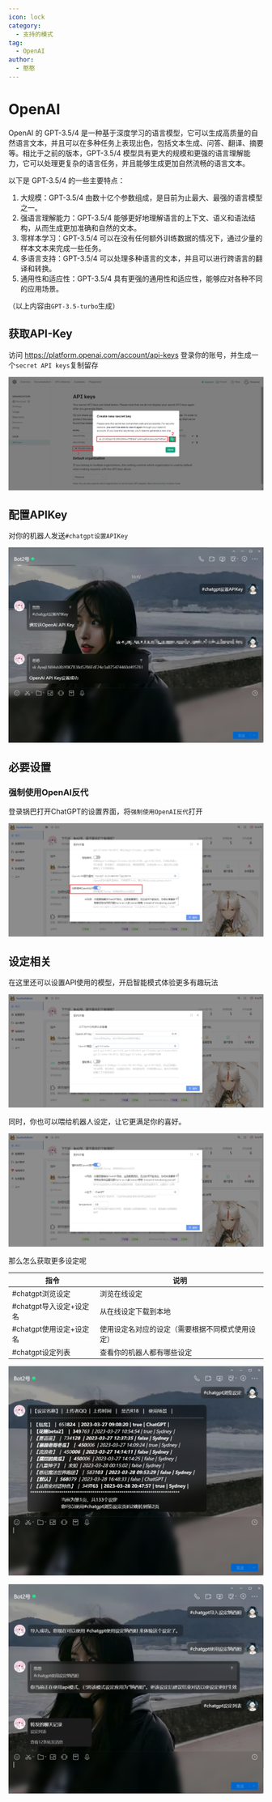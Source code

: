 ```yaml
---
icon: lock
category:
  - 支持的模式
tag:
  - OpenAI
author:
  - 憨憨
---
```


# OpenAI

OpenAI 的 GPT-3.5/4 是一种基于深度学习的语言模型，它可以生成高质量的自然语言文本，并且可以在多种任务上表现出色，包括文本生成、问答、翻译、摘要等。相比于之前的版本，GPT-3.5/4 模型具有更大的规模和更强的语言理解能力，它可以处理更复杂的语言任务，并且能够生成更加自然流畅的语言文本。

以下是 GPT-3.5/4 的一些主要特点：

1. 大规模：GPT-3.5/4 由数十亿个参数组成，是目前为止最大、最强的语言模型之一。
2. 强语言理解能力：GPT-3.5/4 能够更好地理解语言的上下文、语义和语法结构，从而生成更加准确和自然的文本。
3. 零样本学习：GPT-3.5/4 可以在没有任何额外训练数据的情况下，通过少量的样本文本来完成一些任务。
4. 多语言支持：GPT-3.5/4 可以处理多种语言的文本，并且可以进行跨语言的翻译和转换。
5. 通用性和适应性：GPT-3.5/4 具有更强的通用性和适应性，能够应对各种不同的应用场景。

（以上内容由`GPT-3.5-turbo`生成）

## 获取API-Key

访问 https://platform.openai.com/account/api-keys 登录你的账号，并生成一个`secret API keys`复制留存

![](../guide/image/OpenAI-APIKey.png)

## 配置APIKey

对你的机器人发送`#chatgpt设置APIKey`

![](../guide/image/SetOpenAI-APIKey.png)

## 必要设置

### 强制使用OpenAI反代

登录锅巴打开ChatGPT的设置界面，将`强制使用OpenAI反代`打开

![](../guide/image/ForceAPIReverseProxy.png)

## 设定相关

在这里还可以设置API使用的模型，开启智能模式体验更多有趣玩法

![](../guide/image/OpenAI-API-Setting-1.png)

同时，你也可以喂给机器人设定，让它更满足你的喜好。

![](../guide/image/OpenAI-API-Setting-2.png)

那么怎么获取更多设定呢

| 指令                    | 说明                                             |
| ----------------------- | ------------------------------------------------ |
| #chatgpt浏览设定        | 浏览在线设定                                     |
| #chatgpt导入设定+设定名 | 从在线设定下载到本地                             |
| #chatgpt使用设定+设定名 | 使用设定名对应的设定（需要根据不同模式使用设定） |
| #chatgpt设定列表        | 查看你的机器人都有哪些设定                       |

![](../guide/image/OpenAI-Style-1.png)

![](../guide/image/OpenAI-Style-2.png)
